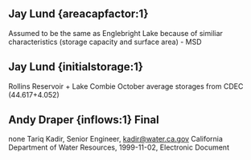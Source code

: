 ## Jay Lund {areacapfactor:1} 
Assumed to be the same as Englebright Lake because of similiar characteristics (storage capacity and surface area) - MSD

## Jay Lund {initialstorage:1} 
Rollins Reservoir + Lake Combie October average storages from CDEC (44.617+4.052)

## Andy Draper {inflows:1} Final
none
Tariq Kadir, Senior Engineer, kadir@water.ca.gov
California Department of Water Resources, 1999-11-02, Electronic Document
